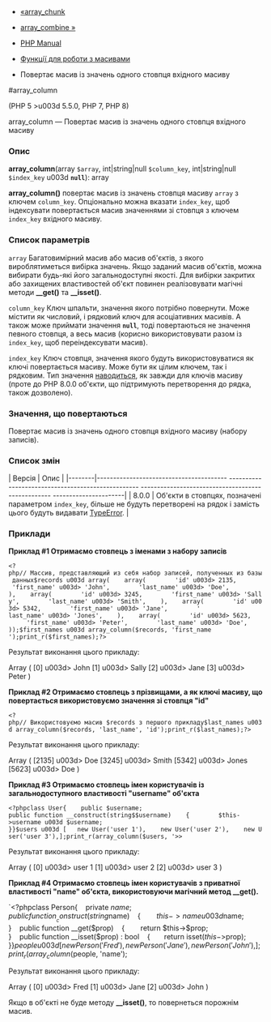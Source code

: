- [«array_chunk](function.array-chunk.md)
- [array_combine »](function.array-combine.md)

- [PHP Manual](index.md)
- [Функції для роботи з масивами](ref.array.md)
- Повертає масив із значень одного стовпця вхідного масиву

#array_column

(PHP 5 \>u003d 5.5.0, PHP 7, PHP 8)

array_column — Повертає масив із значень одного стовпця вхідного
масиву

### Опис

**array_column**(array `$array`, int\|string\|null `$column_key`,
int\|string\|null `$index_key` u003d **`null`**): array

**array_column()** повертає масив із значень стовпця масиву `array`
з ключем `column_key`. Опціонально можна вказати `index_key`, щоб
індексувати повертається масив значеннями зі стовпця з ключем
`index_key` вхідного масиву.

### Список параметрів

`array`
Багатовимірний масив або масив об'єктів, з якого вироблятиметься
вибірка значень. Якщо заданий масив об'єктів, можна вибирати будь-які
його загальнодоступні якості. Для вибірки закритих або захищених властивостей
об'єкт повинен реалізовувати магічні методи **\_\_get()** та
**\_\_isset()**.

`column_key`
Ключ шпальти, значення якого потрібно повернути. Може містити як
числовий, і рядковий ключ для асоціативних масивів. А також може
приймати значення **`null`**, тоді повертаються не значення
певного стовпця, а весь масив (корисно використовувати разом із
`index_key`, щоб переіндексувати масив).

`index_key`
Ключ стовпця, значення якого будуть використовуватися як ключі
повертається масиву. Може бути як цілим ключем, так і
рядковим. Тип значення
[наводиться](language.types.array.md#language.types.array.key-casts),
як завжди для ключів масиву (проте до PHP 8.0.0 об'єкти,
що підтримують перетворення до рядка, також дозволено).

### Значення, що повертаються

Повертає масив із значень одного стовпця вхідного масиву (набору
записів).

### Список змін

| Версія | Опис |
|--------|---------------------------------------- -------------------------------------------------- -------------------------------------------------- ----------------------|
| 8.0.0 | Об'єкти в стовпцях, позначені параметром `index_key`, більше не будуть перетворені на рядок і замість цього будуть видавати [TypeError](class.typeerror.md). |

### Приклади

**Приклад #1 Отримаємо стовпець з іменами з набору записів**

` <?php// Массив, представляющий из себя набор записей, полученных из базы данных$records u003d array(    array(        'id' u003d> 2135,        'first_name' u003d> 'John',        'last_name' u003d> 'Doe', ),    array(        'id' u003d> 3245,        'first_name' u003d> 'Sally',        'last_name' u003d> 'Smith',    ),    array(        'id' u003d> 5342,        'first_name' u003d> 'Jane',        ' last_name' u003d> 'Jones',    ),    array(        'id' u003d> 5623,        'first_name' u003d> 'Peter',        'last_name' u003d> 'Doe',    ));$first_names u003d array_column($records, 'first_name ');print_r($first_names);?> `

Результат виконання цього прикладу:

Array
(
[0] u003d> John
[1] u003d> Sally
[2] u003d> Jane
[3] u003d> Peter
)

**Приклад #2 Отримаємо стовпець з прізвищами, а як ключі
масиву, що повертається використовуємо значення зі стовпця "id"**

` <?php// Використовуємо масив $records з першого прикладу$last_names u003d array_column($records, 'last_name', 'id');print_r($last_names);?> `

Результат виконання цього прикладу:

Array
(
[2135] u003d> Doe
[3245] u003d> Smith
[5342] u003d> Jones
[5623] u003d> Doe
)

**Приклад #3 Отримаємо стовпець імен користувачів із загальнодоступного
властивості "username" об'єкта**

`<?phpclass User{    public $username; public function __construct(string$$username)    {        $this->username u003d $username; }}$users u003d [   new User('user 1'),    new User('user 2'),    new User('user 3'),];print_r(array_column($users, '>> `

Результат виконання цього прикладу:

Array
(
[0] u003d> user 1
[1] u003d> user 2
[2] u003d> user 3
)

**Приклад #4 Отримаємо стовпець імен користувачів з приватної властивості
"name" об'єкта, використовуючи магічний метод **\_\_get()**.**

`<?phpclass Person{    private $name; public function __construct(string $name)    {        $this->name u003d $name; }    public function __get($prop)    {        return $this->$prop; }    public function __isset($prop) : bool    {       return isset($this->$prop); }}$people u003d [   new Person('Fred'),    new Person('Jane'),    new Person('John'),];print_r(array_column($people, 'name');

Результат виконання цього прикладу:

Array
(
[0] u003d> Fred
[1] u003d> Jane
[2] u003d> John
)

Якщо в об'єкті не буде методу **\_\_isset()**, то повернеться порожнім
масив.
